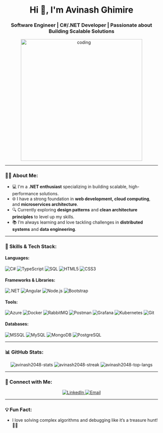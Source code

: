 <h1 align="center">Hi 👋, I'm Avinash Ghimire</h1>
<h3 align="center">Software Engineer | C#/.NET Developer | Passionate about Building Scalable Solutions</h3>

<p align="center">
  <img align="center" alt="coding" width="400" src="https://user-images.githubusercontent.com/55389276/140866485-8fb1c876-9a8f-4d6a-98dc-08c4981eaf70.gif">
</p>

---

### 👨‍💻 About Me:

- 💻 I'm a **.NET enthusiast** specializing in building scalable, high-performance solutions.
- 🌐 I have a strong foundation in **web development, cloud computing**, and **microservices architecture**.
- 🔍 Currently exploring **design patterns** and **clean architecture principles** to level up my skills.
- 📚 I’m always learning and love tackling challenges in **distributed systems** and **data engineering**.

---

### 🚀 Skills & Tech Stack:

#### Languages:
![C#](https://img.shields.io/badge/C%23-239120?style=flat-square&logo=c-sharp&logoColor=white)
![TypeScript](https://img.shields.io/badge/TypeScript-007ACC?style=flat-square&logo=typescript&logoColor=white)
![SQL](https://img.shields.io/badge/SQL-005C84?style=flat-square&logo=postgresql&logoColor=white)
![HTML5](https://img.shields.io/badge/HTML5-E34F26?style=flat-square&logo=html5&logoColor=white)
![CSS3](https://img.shields.io/badge/CSS3-1572B6?style=flat-square&logo=css3&logoColor=white)

#### Frameworks & Libraries:
![.NET](https://img.shields.io/badge/.NET-512BD4?style=flat-square&logo=dotnet&logoColor=white)
![Angular](https://img.shields.io/badge/Angular-DD0031?style=flat-square&logo=angular&logoColor=white)
![Node.js](https://img.shields.io/badge/Node.js-43853D?style=flat-square&logo=node.js&logoColor=white)
![Bootstrap](https://img.shields.io/badge/Bootstrap-563D7C?style=flat-square&logo=bootstrap&logoColor=white)

#### Tools:
![Azure](https://img.shields.io/badge/Microsoft%20Azure-0078D4?style=flat-square&logo=microsoft-azure&logoColor=white)
![Docker](https://img.shields.io/badge/Docker-2496ED?style=flat-square&logo=docker&logoColor=white)
![RabbitMQ](https://img.shields.io/badge/RabbitMQ-FF6600?style=flat-square&logo=rabbitmq&logoColor=white)
![Postman](https://img.shields.io/badge/Postman-FF6C37?style=flat-square&logo=postman&logoColor=white)
![Grafana](https://img.shields.io/badge/Grafana-F46800?style=flat-square&logo=grafana&logoColor=white)
![Kubernetes](https://img.shields.io/badge/Kubernetes-326CE5?style=flat-square&logo=kubernetes&logoColor=white)
![Git](https://img.shields.io/badge/Git-F05032?style=flat-square&logo=git&logoColor=white)

#### Databases:
![MSSQL](https://img.shields.io/badge/Microsoft%20SQL%20Server-CC2927?style=flat-square&logo=microsoft-sql-server&logoColor=white)
![MySQL](https://img.shields.io/badge/MySQL-4479A1?style=flat-square&logo=mysql&logoColor=white)
![MongoDB](https://img.shields.io/badge/MongoDB-4EA94B?style=flat-square&logo=mongodb&logoColor=white)
![PostgreSQL](https://img.shields.io/badge/PostgreSQL-336791?style=flat-square&logo=postgresql&logoColor=white)

---

### 📊 GitHub Stats:
<p align="center">
  <img src="https://github-readme-stats.vercel.app/api?username=avinash2048&show_icons=true&theme=radical" alt="avinash2048-stats" />
  <img src="https://github-readme-streak-stats.herokuapp.com/?user=avinash2048&theme=radical" alt="avinash2048-streak" />
  <img src="https://github-readme-stats.vercel.app/api/top-langs?username=avinash2048&show_icons=true&locale=en&layout=compact&theme=radical" alt="avinash2048-top-langs" />
</p>

---

### 🤝 Connect with Me:
<p align="center">
  <a href="https://linkedin.com/in/avinashghimire92" target="_blank">
    <img src="https://img.shields.io/badge/LinkedIn-0A66C2?style=for-the-badge&logo=linkedin&logoColor=white" alt="LinkedIn">
  </a>
  <a href="mailto:avinashghimire92@gmail.com" target="_blank">
    <img src="https://img.shields.io/badge/Email-D14836?style=for-the-badge&logo=gmail&logoColor=white" alt="Email">
  </a>
</p>

---

### 💡 Fun Fact:
- I love solving complex algorithms and debugging like it’s a treasure hunt! 🕵️‍♂️
